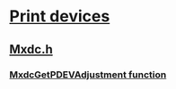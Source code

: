 # [Print devices](../_print/index.md)
## [Mxdc.h](index.md)
### [MxdcGetPDEVAdjustment function](../mxdc/nf-mxdc-mxdcgetpdevadjustment.md)
